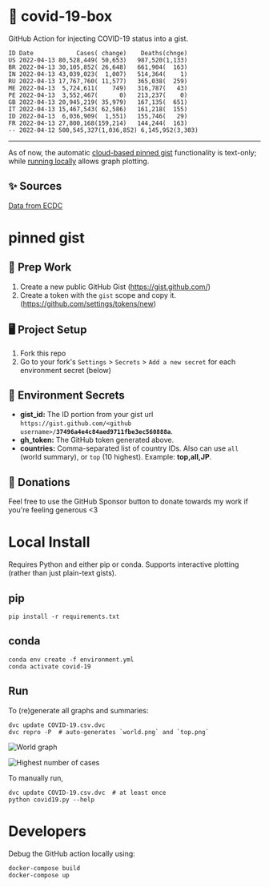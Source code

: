 # 🏥 covid-19-box

GitHub Action for injecting COVID-19 status into a gist.

```
ID Date            Cases( change)    Deaths(chnge)
US 2022-04-13 80,528,449( 50,653)   987,520(1,133)
BR 2022-04-13 30,105,852( 26,648)   661,904(  163)
IN 2022-04-13 43,039,023(  1,007)   514,364(    1)
RU 2022-04-13 17,767,760( 11,577)   365,038(  259)
ME 2022-04-13  5,724,611(    749)   316,787(   43)
PE 2022-04-13  3,552,467(      0)   213,237(    0)
GB 2022-04-13 20,945,219( 35,979)   167,135(  651)
IT 2022-04-13 15,467,543( 62,586)   161,218(  155)
ID 2022-04-13  6,036,909(  1,551)   155,746(   29)
FR 2022-04-13 27,800,168(159,214)   144,244(  163)
-- 2022-04-12 500,545,327(1,036,852) 6,145,952(3,303)
```

---

As of now, the automatic [cloud-based pinned gist](#pinned-gist) functionality is text-only;
while [running locally](#local-install) allows graph plotting.

## ✨ Sources

[Data from ECDC](https://www.ecdc.europa.eu/en/publications-data/download-todays-data-geographic-distribution-covid-19-cases-worldwide)

# pinned gist

## 🎒 Prep Work
1. Create a new public GitHub Gist (https://gist.github.com/)
1. Create a token with the `gist` scope and copy it. (https://github.com/settings/tokens/new)

## 🖥 Project Setup
1. Fork this repo
1. Go to your fork's `Settings` > `Secrets` > `Add a new secret` for each environment secret (below)

## 🤫 Environment Secrets
- **gist_id:** The ID portion from your gist url `https://gist.github.com/<github username>/`**`37496a4e4c84aed9711fbe3ec560888a`**.
- **gh_token:** The GitHub token generated above.
- **countries:** Comma-separated list of country IDs. Also can use `all` (world summary), or `top` (10 highest). Example: **top,all,JP**.

## 💸 Donations

Feel free to use the GitHub Sponsor button to donate towards my work if you're feeling generous <3

# Local Install

Requires Python and either pip or conda. Supports interactive plotting (rather than just plain-text gists).

## pip

```
pip install -r requirements.txt
```

## conda

```
conda env create -f environment.yml
conda activate covid-19
```

## Run

To (re)generate all graphs and summaries:

```
dvc update COVID-19.csv.dvc
dvc repro -P  # auto-generates `world.png` and `top.png`
```

![World graph](world.png)

![Highest number of cases](top.png)

To manually run,

```
dvc update COVID-19.csv.dvc  # at least once
python covid19.py --help
```

# Developers

Debug the GitHub action locally using:

```
docker-compose build
docker-compose up
```
